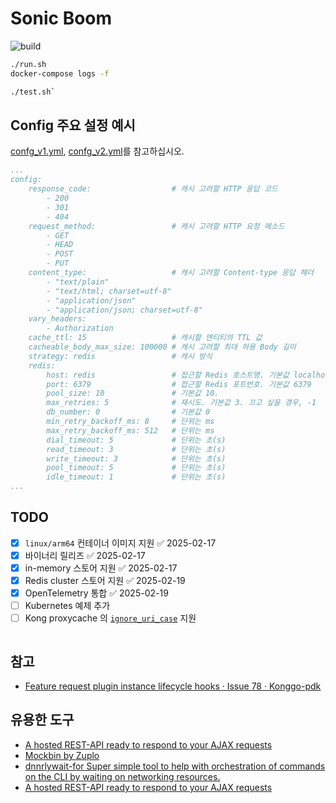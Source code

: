 # Sonic Boom

![build](https://github.com/unchartedsky/sonic-boom/workflows/build/badge.svg)

```bash
./run.sh
docker-compose logs -f
```

```bash
./test.sh`
```

## Config 주요 설정 예시

[confg_v1.yml](./confg_v1.yml), [confg_v2.yml](./confg_v2.yml)를 참고하십시오.

```yaml
...
config:
    response_code:                  # 캐시 고려할 HTTP 응답 코드
        - 200
        - 301
        - 404
    request_method:                 # 캐시 고려할 HTTP 요청 메소드
        - GET
        - HEAD
        - POST
        - PUT
    content_type:                   # 캐시 고려할 Content-type 응답 헤더
        - "text/plain"
        - "text/html; charset=utf-8"
        - "application/json"
        - "application/json; charset=utf-8"
    vary_headers:
        - Authorization
    cache_ttl: 15                   # 캐시할 엔티티의 TTL 값
    cacheable_body_max_size: 100000 # 캐시 고려할 최대 허용 Body 길이
    strategy: redis                 # 캐시 방식
    redis:
        host: redis                 # 접근할 Redis 호스트명. 기본값 localhost
        port: 6379                  # 접근할 Redis 포트번호. 기본값 6379
        pool_size: 10               # 기본값 10.
        max_retries: 5              # 재시도. 기본값 3. 끄고 싶을 경우, -1
        db_number: 0                # 기본값 0
        min_retry_backoff_ms: 8     # 단위는 ms
        max_retry_backoff_ms: 512   # 단위는 ms
        dial_timeout: 5             # 단위는 초(s)
        read_timeout: 3             # 단위는 초(s)
        write_timeout: 3            # 단위는 초(s)
        pool_timeout: 5             # 단위는 초(s)
        idle_timeout: 1             # 단위는 초(s)
...
```

## TODO

- [x] `linux/arm64` 컨테이너 이미지 지원 ✅ 2025-02-17
- [x] 바이너리 릴리즈 ✅ 2025-02-17
- [x] in-memory 스토어 지원 ✅ 2025-02-17
- [x] Redis cluster 스토어 지원 ✅ 2025-02-19
- [x] OpenTelemetry 통합 ✅ 2025-02-19
- [ ] Kubernetes 예제 추가
- [ ] Kong proxycache 의 [`ignore_uri_case`](https://github.com/Kong/kong/blob/a4c0b461345d431067a2bfb7645434212eed7e5b/kong/plugins/proxy-cache/handler.lua#L247) 지원

```yaml

```

## 참고

- [Feature request plugin instance lifecycle hooks · Issue 78 · Konggo-pdk](https://github.com/Kong/go-pdk/issues/78)

## 유용한 도구

- [A hosted REST-API ready to respond to your AJAX requests](https://reqres.in/)
- [Mockbin by Zuplo](https://mockbin.io/)
- [dnnrlywait-for Super simple tool to help with orchestration of commands on the CLI by waiting on networking resources.](https://github.com/dnnrly/wait-for)
- [A hosted REST-API ready to respond to your AJAX requests](https://reqres.in/)
